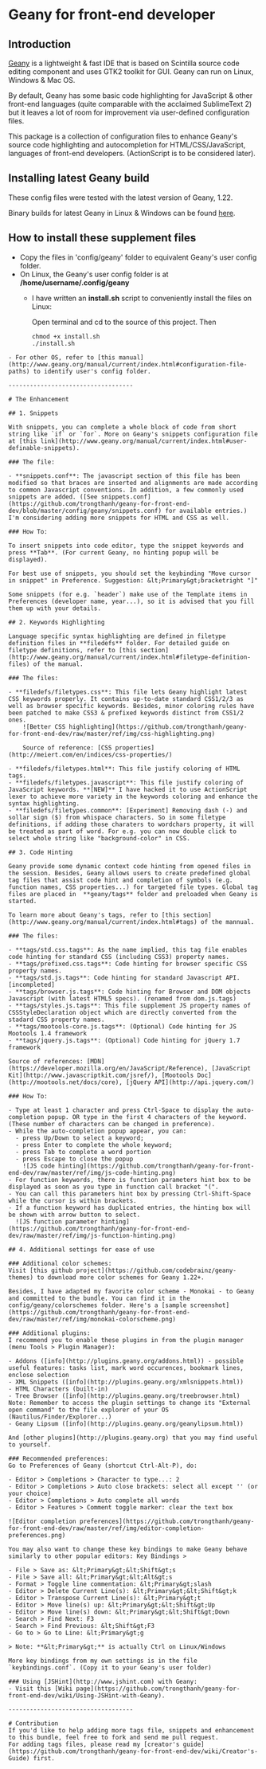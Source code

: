 # Geany for front-end developer

## Introduction

[Geany](http://geany.org) is a lightweight & fast IDE that is based on Scintilla source code editing component and uses GTK2 toolkit for GUI. Geany can run on Linux, Windows & Mac OS.

By default, Geany has some basic code highlighting for JavaScript & other front-end languages (quite comparable with the acclaimed SublimeText 2) but it leaves a lot of room for improvement via user-defined configuration files.

This package is a collection of configuration files to enhance Geany's source code highlighting and autocompletion for HTML/CSS/JavaScript, languages of front-end developers. (ActionScript is to be considered later).

## Installing latest Geany build

These config files were tested with the latest version of Geany, 1.22.

Binary builds for latest Geany in Linux & Windows can be found [here](http://www.geany.org/Download/Releases).

## How to install these supplement files

- Copy the files in 'config/geany' folder to equivalent Geany's user config folder.
- On Linux, the Geany's user config folder is at **/home/username/.config/geany**
    - I have written an **install.sh** script to conveniently install the files on Linux:

        Open terminal and cd to the source of this project. Then

        ```shell
        chmod +x install.sh
        ./install.sh
```
- For other OS, refer to [this manual](http://www.geany.org/manual/current/index.html#configuration-file-paths) to identify user's config folder.

-----------------------------------

# The Enhancement

## 1. Snippets

With snippets, you can complete a whole block of code from short string like `if` or `for`. More on Geany's snippets configuration file at [this link](http://www.geany.org/manual/current/index.html#user-definable-snippets).

### The file:

- **snippets.conf**: The javascript section of this file has been modified so that braces are inserted and alignments are made according to common Javascript conventions. In addition, a few commonly used snippets are added. ([See snippets.conf](https://github.com/trongthanh/geany-for-front-end-dev/blob/master/config/geany/snippets.conf) for available entries.) I'm considering adding more snippets for HTML and CSS as well.

### How To:

To insert snippets into code editor, type the snippet keywords and press **Tab**. (For current Geany, no hinting popup will be displayed).

For best use of snippets, you should set the keybinding "Move cursor in snippet" in Preference. Suggestion: &lt;Primary&gt;bracketright "]"

Some snippets (for e.g. `header`) make use of the Template items in Preferences (developer name, year...), so it is advised that you fill them up with your details.

## 2. Keywords Highlighting

Language specific syntax highlighting are defined in filetype definition files in **filedefs** folder. For detailed guide on filetype definitions, refer to [this section](http://www.geany.org/manual/current/index.html#filetype-definition-files) of the manual.

### The files:

- **filedefs/filetypes.css**: This file lets Geany highlight latest CSS keywords properly. It contains up-to-date standard CSS1/2/3 as well as browser specific keywords. Besides, minor coloring rules have been patched to make CSS3 & prefixed keywords distinct from CSS1/2 ones.
    ![Better CSS highlighting](https://github.com/trongthanh/geany-for-front-end-dev/raw/master/ref/img/css-highlighting.png)

    Source of reference: [CSS properties](http://meiert.com/en/indices/css-properties/)

- **filedefs/filetypes.html**: This file justify coloring of HTML tags.
- **filedefs/filetypes.javascript**: This file justify coloring of JavaScript keywords. **[NEW]** I have hacked it to use ActionScript lexer to achieve more variety in the keywords coloring and enhance the syntax highlighting.
- **filedefs/filetypes.common**: [Experiment] Removing dash (-) and sollar sign ($) from whispace characters. So in some filetype definitions, if adding those charaters to wordchars property, it will be treated as part of word. For e.g. you can now double click to select whole string like "background-color" in CSS.

## 3. Code Hinting

Geany provide some dynamic context code hinting from opened files in the session. Besides, Geany allows users to create predefined global tag files that assist code hint and completion of symbols (e.g. function names, CSS properties...) for targeted file types. Global tag files are placed in  **geany/tags** folder and preloaded when Geany is started.

To learn more about Geany's tags, refer to [this section](http://www.geany.org/manual/current/index.html#tags) of the mannual.

### The files:

- **tags/std.css.tags**: As the name implied, this tag file enables code hinting for standard CSS (including CSS3) property names.
- **tags/prefixed.css.tags**: Code hinting for browser specific CSS property names.
- **tags/std.js.tags**: Code hinting for standard Javascript API. [incompleted]
- **tags/browser.js.tags**: Code hinting for Browser and DOM objects Javascript (with latest HTML5 specs). (renamed from dom.js.tags)
- **tags/styles.js.tags**: This file supplement JS property names of CSSStyleDeclaration object which are directly converted from the stadard CSS property names.
- **tags/mootools-core.js.tags**: (Optional) Code hinting for JS Mootools 1.4 framework
- **tags/jquery.js.tags**: (Optional) Code hinting for jQuery 1.7 framework

Source of references: [MDN](https://developer.mozilla.org/en/JavaScript/Reference), [JavaScript Kit](http://www.javascriptkit.com/jsref/), [Mootools Doc](http://mootools.net/docs/core), [jQuery API](http://api.jquery.com/)

### How To:

- Type at least 1 character and press Ctrl-Space to display the auto-completion popup. OR type in the first 4 characters of the keyword. (These number of characters can be changed in preference).
- While the auto-completion popup appear, you can:
  - press Up/Down to select a keyword;
  - press Enter to complete the whole keyword;
  - press Tab to complete a word portion
  - press Escape to close the popup
    ![JS code hinting](https://github.com/trongthanh/geany-for-front-end-dev/raw/master/ref/img/js-code-hinting.png)
- For function keywords, there is function parameters hint box to be displayed as soon as you type in function call bracket "(".
- You can call this parameters hint box by pressing Ctrl-Shift-Space while the cursor is within brackets.
- If a function keyword has duplicated entries, the hinting box will be shown with arrow button to select.
  ![JS function parameter hinting](https://github.com/trongthanh/geany-for-front-end-dev/raw/master/ref/img/js-function-hinting.png)

## 4. Additional settings for ease of use

### Additional color schemes:
Visit [this github project](https://github.com/codebrainz/geany-themes) to download more color schemes for Geany 1.22+.

Besides, I have adapted my favorite color scheme - Monokai - to Geany and committed to the bundle. You can find it in the config/geany/colorschemes folder. Here's a [sample screenshot](https://github.com/trongthanh/geany-for-front-end-dev/raw/master/ref/img/monokai-colorscheme.png)

### Additional plugins:
I recommend you to enable these plugins in from the plugin manager (menu Tools > Plugin Manager):

- Addons ([info](http://plugins.geany.org/addons.html)) - possible useful features: tasks list, mark word occurences, bookmark lines, enclose selection
- XML Snippets ([info](http://plugins.geany.org/xmlsnippets.html))
- HTML Characters (built-in)
- Tree Browser ([info](http://plugins.geany.org/treebrowser.html)
Note: Remember to access the plugin settings to change its "External open command" to the file explorer of your OS (Nautilus/Finder/Explorer...)
- Geany Lipsum ([info](http://plugins.geany.org/geanylipsum.html))

And [other plugins](http://plugins.geany.org) that you may find useful to yourself.

### Recommended preferences:
Go to Preferences of Geany (shortcut Ctrl-Alt-P), do:

- Editor > Completions > Character to type...: 2
- Editor > Completions > Auto close brackets: select all except '' (or your choice)
- Editor > Completions > Auto complete all words
- Editor > Features > Comment toggle marker: clear the text box

![Editor completion preferences](https://github.com/trongthanh/geany-for-front-end-dev/raw/master/ref/img/editor-completion-preferences.png)

You may also want to change these key bindings to make Geany behave similarly to other popular editors: Key Bindings >

- File > Save as: &lt;Primary&gt;&lt;Shift&gt;s
- File > Save all: &lt;Primary&gt;&lt;Alt&gt;s
- Format > Toggle line commentation: &lt;Primary&gt;slash
- Editor > Delete Current Line(s): &lt;Primary&gt;&lt;Shift&gt;k
- Editor > Transpose Current Line(s): &lt;Primary&gt;t
- Editor > Move line(s) up: &lt;Primary&gt;&lt;Shift&gt;Up
- Editor > Move line(s) down: &lt;Primary&gt;&lt;Shift&gt;Down
- Search > Find Next: F3
- Search > Find Previous: &lt;Shift&gt;F3
- Go to > Go to Line: &lt;Primary&gt;g

> Note: **&lt;Primary&gt;** is actually Ctrl on Linux/Windows

More key bindings from my own settings is in the file `keybindings.conf`. (Copy it to your Geany's user folder)

### Using [JSHint](http://www.jshint.com) with Geany:
- Visit this [Wiki page](https://github.com/trongthanh/geany-for-front-end-dev/wiki/Using-JSHint-with-Geany).

-----------------------------------

# Contribution
If you'd like to help adding more tags file, snippets and enhancement to this bundle, feel free to fork and send me pull request.
For adding tags files, please read my [creator's guide](https://github.com/trongthanh/geany-for-front-end-dev/wiki/Creator's-Guide) first.

